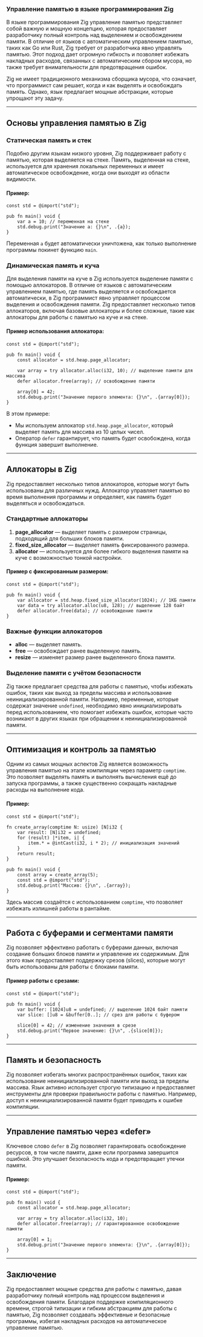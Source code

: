 ### Управление памятью в языке программирования Zig

В языке программирования Zig управление памятью представляет собой важную и мощную концепцию, которая предоставляет разработчику полный контроль над выделением и освобождением памяти. В отличие от языков с автоматическим управлением памятью, таких как Go или Rust, Zig требует от разработчика явно управлять памятью. Этот подход дает огромную гибкость и позволяет избежать накладных расходов, связанных с автоматическим сбором мусора, но также требует внимательности для предотвращения ошибок.

Zig не имеет традиционного механизма сборщика мусора, что означает, что программист сам решает, когда и как выделять и освобождать память. Однако, язык предлагает мощные абстракции, которые упрощают эту задачу.

---

## **Основы управления памятью в Zig**

### **Статическая память и стек**

Подобно другим языкам низкого уровня, Zig поддерживает работу с памятью, которая выделяется на стеке. Память, выделенная на стеке, используется для хранения локальных переменных и имеет автоматическое освобождение, когда они выходят из области видимости.

#### Пример:
```zig
const std = @import("std");

pub fn main() void {
    var a = 10; // переменная на стеке
    std.debug.print("Значение a: {}\n", .{a});
}
```
Переменная `a` будет автоматически уничтожена, как только выполнение программы покинет функцию `main`.

### **Динамическая память и куча**

Для выделения памяти на куче в Zig используется выделение памяти с помощью аллокаторов. В отличие от языков с автоматическим управлением памятью, где память выделяется и освобождается автоматически, в Zig программист явно управляет процессом выделения и освобождения памяти. Zig предоставляет несколько типов аллокаторов, включая базовые аллокаторы и более сложные, такие как аллокаторы для работы с памятью на куче и на стеке.

#### Пример использования аллокатора:
```zig
const std = @import("std");

pub fn main() void {
    const allocator = std.heap.page_allocator;
    
    var array = try allocator.alloc(i32, 10); // выделение памяти для массива
    defer allocator.free(array); // освобождение памяти

    array[0] = 42;
    std.debug.print("Значение первого элемента: {}\n", .{array[0]});
}
```

В этом примере:
- Мы используем аллокатор `std.heap.page_allocator`, который выделяет память для массива из 10 целых чисел.
- Оператор `defer` гарантирует, что память будет освобождена, когда функция завершит выполнение.

---

## **Аллокаторы в Zig**

Zig предоставляет несколько типов аллокаторов, которые могут быть использованы для различных нужд. Аллокатор управляет памятью во время выполнения программы и определяет, как память будет выделяться и освобождаться. 

### **Стандартные аллокаторы**

1. **page_allocator** — выделяет память с размером страницы, подходящий для больших блоков памяти.
2. **fixed_size_allocator** — выделяет память фиксированного размера.
3. **allocator** — используется для более гибкого выделения памяти на куче с возможностью тонкой настройки.

#### Пример с фиксированным размером:
```zig
const std = @import("std");

pub fn main() void {
    var allocator = std.heap.fixed_size_allocator(1024); // 1КБ памяти
    var data = try allocator.alloc(u8, 128); // выделение 128 байт
    defer allocator.free(data); // освобождение памяти
}
```

### **Важные функции аллокаторов**
- **alloc** — выделяет память.
- **free** — освобождает ранее выделенную память.
- **resize** — изменяет размер ранее выделенного блока памяти.

### **Выделение памяти с учётом безопасности**

Zig также предлагает средства для работы с памятью, чтобы избежать ошибок, таких как выход за пределы массива и использование неинициализированной памяти. Например, переменные, которые содержат значение `undefined`, необходимо явно инициализировать перед использованием, что помогает избежать ошибок, которые часто возникают в других языках при обращении к неинициализированной памяти.

---

## **Оптимизация и контроль за памятью**

Одним из самых мощных аспектов Zig является возможность управления памятью на этапе компиляции через параметр `comptime`. Это позволяет выделять память и выполнять вычисления ещё до запуска программы, а также существенно сокращать накладные расходы на выполнение кода.

#### Пример:
```zig
const std = @import("std");

fn create_array(comptime N: usize) [N]i32 {
    var result: [N]i32 = undefined;
    for (result) |*item, i| {
        item.* = @intCast(i32, i * 2); // инициализация значений
    }
    return result;
}

pub fn main() void {
    const array = create_array(5);
    const std = @import("std");
    std.debug.print("Массив: {}\n", .{array});
}
```

Здесь массив создаётся с использованием `comptime`, что позволяет избежать излишней работы в рантайме.

---

## **Работа с буферами и сегментами памяти**

Zig позволяет эффективно работать с буферами данных, включая создание больших блоков памяти и управление их содержимым. Для этого язык предоставляет поддержку срезов (slices), которые могут быть использованы для работы с блоками памяти.

#### Пример работы с срезами:
```zig
const std = @import("std");

pub fn main() void {
    var buffer: [1024]u8 = undefined; // выделение 1024 байт памяти
    var slice: []u8 = &buffer[0..]; // срез для работы с буфером

    slice[0] = 42; // изменение значения в срезе
    std.debug.print("Первое значение: {}\n", .{slice[0]});
}
```

---

## **Память и безопасность**

Zig позволяет избегать многих распространённых ошибок, таких как использование неинициализированной памяти или выход за пределы массива. Язык активно использует строгую типизацию и предоставляет инструменты для проверки правильности работы с памятью. Например, доступ к неинициализированной памяти будет приводить к ошибке компиляции.

---

## **Управление памятью через «defer»**

Ключевое слово `defer` в Zig позволяет гарантировать освобождение ресурсов, в том числе памяти, даже если программа завершится ошибкой. Это улучшает безопасность кода и предотвращает утечки памяти.

#### Пример:
```zig
const std = @import("std");

pub fn main() void {
    const allocator = std.heap.page_allocator;
    
    var array = try allocator.alloc(i32, 10);
    defer allocator.free(array); // гарантированное освобождение памяти

    array[0] = 1;
    std.debug.print("Значение первого элемента: {}\n", .{array[0]});
}
```

---

## **Заключение**

Zig предоставляет мощные средства для работы с памятью, давая разработчику полный контроль над процессом выделения и освобождения памяти. Благодаря поддержке компиляционного времени, строгой типизации и гибким абстракциям для работы с памятью, Zig позволяет создавать эффективные и безопасные программы, избегая накладных расходов на автоматическое управление памятью.

